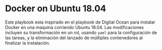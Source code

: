 # Docker on Ubuntu 18.04

Este playbook esta inspirado en el playbook de Digital Ocean para instalar Docker
en una maquina corriendo Ubuntu 18.04. Las modificaciones incluyen su transformación
en un rol, usando `yaml` para la configuración de las tareas, y la eliminación
del lanzado de múltiples contenedores al finalizar la instalación.
